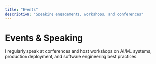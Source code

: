 ```yaml
---
title: "Events"
description: "Speaking engagements, workshops, and conferences"
---
```


# Events & Speaking

I regularly speak at conferences and host workshops on AI/ML systems, production deployment, and software engineering best practices.
